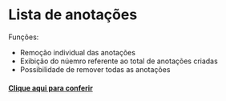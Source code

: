 # Lista de anotações

Funções:

<ul>
  <li>Remoção individual das anotações</li>
  <li>Exibição do núemro referente ao total de anotações criadas</li>
  <li>Possibilidade de remover todas as anotações</li>
</ul>

<h4><a href="https://kiq17.github.io/lista-anotacoes/">Clique aqui para conferir<a></h4>
